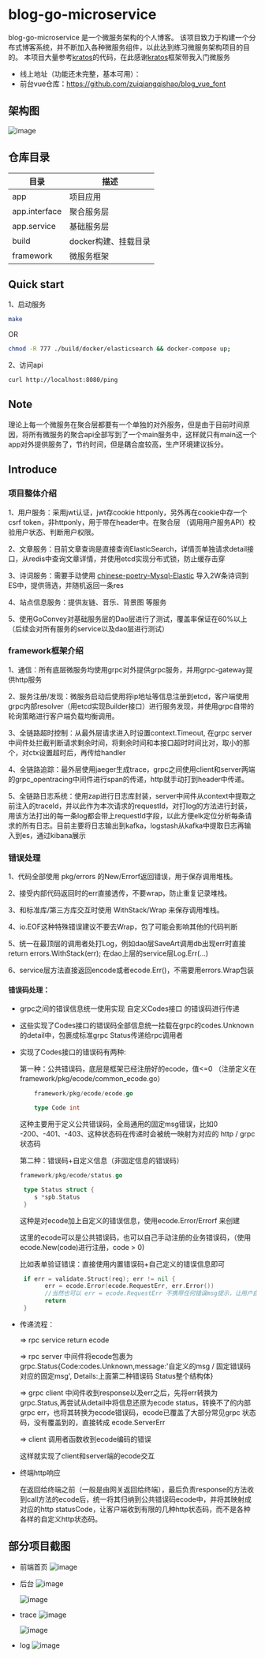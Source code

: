# blog-go-microservice
blog-go-microservice 是一个微服务架构的个人博客。
该项目致力于构建一个分布式博客系统，并不断加入各种微服务组件，以此达到练习微服务架构项目的目的。
本项目大量参考[kratos](https://github.com/go-kratos/kratos)的代码，在此感谢[kratos](https://github.com/go-kratos/kratos)框架带我入门微服务

- 线上地址（功能还未完整，基本可用）：
- 前台vue仓库：https://github.com/zuiqiangqishao/blog_vue_font

## 架构图
 ![image](https://file.wuxxin.com/jiagou/a/jiagou.png)

## 仓库目录
| 目录 | 描述 |
| -------- | -------------- |
| app     | 项目应用    |
| app.interface| 聚合服务层 |
| app.service    | 基础服务层   |
| build    |  docker构建、挂载目录  |
| framework | 微服务框架     |

## Quick start
1、启动服务
```bash
make
```
OR
```bash
chmod -R 777 ./build/docker/elasticsearch && docker-compose up;
```
2、访问api
```bash
curl http://localhost:8080/ping
```

## Note
理论上每一个微服务在聚合层都要有一个单独的对外服务，但是由于目前时间原因，将所有微服务的聚合api全部写到了一个main服务中，这样就只有main这一个app对外提供服务了，节约时间，但是耦合度较高，生产环境建议拆分。

## Introduce
### 项目整体介绍
1、用户服务：采用jwt认证，jwt存cookie httponly，另外再在cookie中存一个csrf token，非httponly，用于带在header中。在聚合层 （调用用户服务API）校验用户状态、判断用户权限。

2、文章服务：目前文章查询是直接查询ElasticSearch，详情页单独请求detail接口，从redis中查询文章详情，并使用etcd实现分布式锁，防止缓存击穿

3、诗词服务：需要手动使用 [chinese-poetry-Mysql-Elastic](https://github.com/zuiqiangqishao/chinese-poetry-Mysql-Elastic)  导入2W条诗词到ES中，提供筛选，并随机返回一条res

4、站点信息服务：提供友链、音乐、背景图 等服务

5、使用GoConvey对基础服务层的Dao层进行了测试，覆盖率保证在60%以上（后续会对所有服务的service以及dao层进行测试）

### framework框架介绍
1、通信：所有底层微服务均使用grpc对外提供grpc服务，并用grpc-gateway提供http服务

2、服务注册/发现：微服务启动后使用将ip地址等信息注册到etcd，客户端使用grpc内部resolver（用etcd实现Builder接口）进行服务发现，并使用grpc自带的轮询策略进行客户端负载均衡调用。

3、全链路超时控制：从最外层请求进入时设置context.Timeout, 在grpc server中间件处拦截判断请求剩余时间，将剩余时间和本接口超时时间比对，取小的那个，对ctx设置超时后，再传给handler

4、全链路追踪：最外层使用jaeger生成trace，grpc之间使用client和server两端的grpc_opentracing中间件进行span的传递，http就手动打到header中传递。

5、全链路日志系统：使用zap进行日志库封装，server中间件从context中提取之前注入的traceId，并以此作为本次请求的requestId，对打log的方法进行封装，用该方法打出的每一条log都会带上requestId字段，以此方便elk定位分析每条请求的所有日志。目前主要将日志输出到kafka，logstash从kafka中提取日志再输入到es，通过kibana展示


### 错误处理
    
1、代码全部使用 pkg/errors 的New/Errorf返回错误，用于保存调用堆栈。

2、接受内部代码返回时的err直接透传，不要wrap，防止重复记录堆栈。

3、和标准库/第三方库交互时使用 WithStack/Wrap 来保存调用堆栈。

4、io.EOF这种特殊错误建议不要去Wrap，包了可能会影响其他的代码判断

5、统一在最顶层的调用者处打Log，例如dao层SaveArt调用db出现err时直接 return errors.WithStack(err); 在dao上层的service层Log.Err(...)

6、service层方法直接返回encode或者ecode.Err()，不需要用errors.Wrap包装
#### 错误码处理：

- grpc之间的错误信息统一使用实现 自定义Codes接口 的错误码进行传递
- 这些实现了Codes接口的错误码全部信息统一挂载在grpc的codes.Unknown的detail中，包裹成标准grpc Status传递给rpc调用者
- 实现了Codes接口的错误码有两种:

    第一种：公共错误码，底层是框架已经注册好的ecode，值<=0 （注册定义在framework/pkg/ecode/common_ecode.go）

    ```go   
        framework/pkg/ecode/ecode.go
  
        type Code int
    ```    
    这种主要用于定义公共错误码，全局通用的固定msg错误，比如0 -200、-401、-403、这种状态码在传递时会被统一映射为对应的 http / grpc状态码
    
    第二种：错误码+自定义信息（非固定信息的错误码）
    ```go
    framework/pkg/ecode/status.go
  
     type Status struct {
        s *spb.Status
     }
     ```
     这种是对ecode加上自定义的错误信息，使用ecode.Error/Errorf 来创建
     
     这里的ecode可以是公共错误码，也可以自己手动注册的业务错误码，（使用 ecode.New(code)进行注册，code > 0)
     
     比如表单验证错误：直接使用内置错误码+自己定义的错误信息即可
     ```go
      if err = validate.Struct(req); err != nil {
            err = ecode.Error(ecode.RequestErr, err.Error())
            //当然也可以 err = ecode.RequestErr 不携带任何错误msg提示，让用户自己去反思哪里错了╮(╯▽╰)╭  好吧开玩笑的
            return
      }
     ```
- 传递流程：
    
    => rpc service return ecode &nbsp;&nbsp;

    =>  rpc server 中间件将ecode包裹为grpc.Status{Code:codes.Unknown,message:'自定义的msg / 固定错误码对应的固定msg', Details:上面第二种错误码 Status整个结构体} 
     
    => grpc client 中间件收到response以及err之后，先将err转换为grpc.Status,再尝试从detail中将信息还原为ecode status，转换不了的内部grpc err，也将其转换为ecode错误码，ecode已覆盖了大部分常见grpc 状态码，没有覆盖到的，直接转成 ecode.ServerErr 
    
    => client 调用者函数收到ecode编码的错误
    
    这样就实现了client和server端的ecode交互
    
- 终端http响应
    
    在返回给终端之前（一般是由网关返回给终端），最后负责response的方法收到call方法的ecode后，统一将其归纳到公共错误码ecode中，并将其映射成对应的http statusCode，让客户端收到有限的几种http状态码，而不是各种各样的自定义http状态码。
    
        
## 部分项目截图
- 前端首页
 ![image](https://file.wuxxin.com/blog/index.jpg)
 
- 后台
 ![image](https://file.wuxxin.com/blog/file.png)

  ![image](https://file.wuxxin.com/blog/user.png)
 
- trace
 ![image](https://file.wuxxin.com/blog/trace1.png)
 
  ![image](https://file.wuxxin.com/blog/trace2.png)

- log
![image](https://file.wuxxin.com/blog/kibana.png)